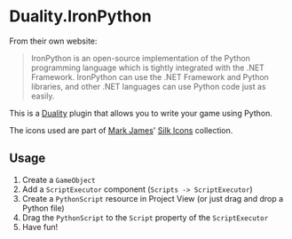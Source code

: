 # Duality.IronPython
From their own website:

> IronPython is an open-source implementation of the Python programming language which is tightly integrated with the .NET Framework.
> IronPython can use the .NET Framework and Python libraries, and other .NET languages can use Python code just as easily.

This is a [Duality](https://github.com/adamslair/duality) plugin that allows you to write your game using Python.

The icons used are part of [Mark James](https://twitter.com/markjames)' [Silk Icons](http://famfamfam.com/lab/icons/silk/) collection.

## Usage

1. Create a `GameObject`
2. Add a `ScriptExecutor` component (`Scripts -> ScriptExecutor`)
3. Create a `PythonScript` resource in Project View (or just drag and drop a Python file)
4. Drag the `PythonScript` to the `Script` property of the `ScriptExecutor`
5. Have fun!
